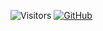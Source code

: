 ![Visitors](https://api.visitorbadge.io/api/visitors?path=https%3A%2F%2Fgithub.com%2Fjltrench&countColor=%23d9e3f0&style=plastic)
[![GitHub](https://img.shields.io/github/followers/jltrench?label=follow&style=social)](https://github.com/jltrench)&nbsp;

